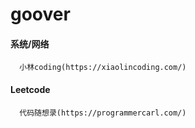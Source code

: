 # goover

#### 系统/网络
      小林coding(https://xiaolincoding.com/)

#### Leetcode
      代码随想录(https://programmercarl.com/)
